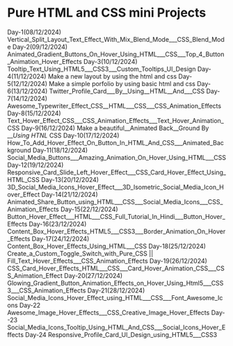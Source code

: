 # Pure HTML and CSS mini Projects
Day-1(08/12/2024)
    Vertical_Split_Layout_Text_Effect_With_Mix_Blend_Mode___CSS_Blend_Mode
Day-2(09/12/2024)
    Animated_Gradient_Buttons_On_Hover_Using_HTML___CSS___Top_4_Button_Animation_Hover_Effects
Day-3(10/12/2024)
    Tooltip_Text_Using_HTML5___CSS3___Custom_Tooltips_UI_Design
Day-4(11/12/2024)
    Make a new layout by using the html and css 
Day-5(12/12/2024)
    Make a simple porfolio   by using basic html and css
Day-6(13/12/2024)
    Twitter_Profile_Card___By__Using__HTML__And___CSS
Day-7(14/12/2024)
    Awesome_Typewriter_Effect_CSS__HTML___CSS___CSS_Animation_Effects
Day-8(15/12/2024)
    Text_Hover_Effect_CSS___CSS_Animation_Effects___Text_Hover_Animation_CSS
Day-9(16/12/2024)
    Make a beautiful__Animated Back__Ground By ___Using HTNL_ CSS
Day-10(17/12/2024)
  How_To_Add_Hover_Effect_On_Button_In_HTML_And_CSS___Animated_Background
Day-11(18/12/2024)
    Social_Media_Buttons___Amazing_Animation_On_Hover_Using_HTML___CSS
Day-12(19/12/2024)
    Responsive_Card_Slide_Left_Hover_Effect___CSS_Card_Hover_Effect_Using_HTML_CSS
Day-13(20/12/2024)
    3D_Social_Media_Icons_Hover_Effect___3D_Isometric_Social_Media_Icon_Hover_Effect
Day-14(21/12/2024)
    Animated_Share_Button_using_HTML___CSS___Social_Media_Icons___CSS_Animation_Effects
Day-15(22/12/2024)
    Button_Hover_Effect___HTML___CSS_Full_Tutorial_In_Hindi___Button_Hover_Effects
Day-16(23/12/2024)
    Content_Box_Hover_Effects_HTML5___CSS3___Border_Animation_On_Hover_Effects
Day-17(24/12/2024)
    Content_Box_Hover_Effects_Using_HTML___CSS
Day-18(25/12/2024)
    Create_a_Custom_Toggle_Switch_with_Pure_CSS || Fill_Text_Hover_Effects___CSS_Animation_Effects
Day-19(26/12/2024)
    CSS_Card_Hover_Effects_HTML___CSS___Card_Hover_Animation_CSS___CSS_Animation_Effect
Day-20(27/12/2024)
    Glowing_Gradient_Button_Animation_Effects_on_Hover_Using_Html5___CSS3___CSS_Animation_Effects
Day-21(28/12/2024)
    Social_Media_Icons_Hover_Effect_using_HTML___CSS___Font_Awesome_Icons
Day-22
    Awesome_Image_Hover_Effects___CSS_Creative_Image_Hover_Effects
Day--23
    Social_Media_Icons_Tooltip_Using_HTML_And_CSS___Social_Icons_Hover_Effects
Day-24
    Responsive_Profile_Card_UI_Design_using_HTML5___CSS3
    